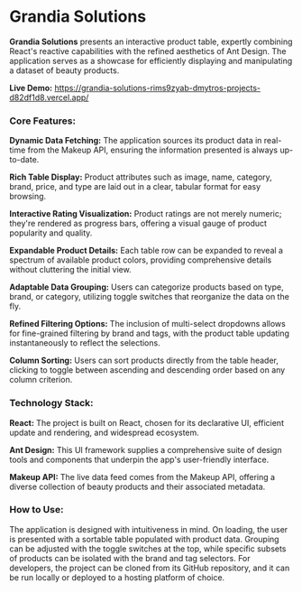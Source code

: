 # Grandia Solutions
**Grandia Solutions** presents an interactive product table, expertly combining React's reactive capabilities with the refined aesthetics of Ant Design. The application serves as a showcase for efficiently displaying and manipulating a dataset of beauty products.

**Live Demo:** https://grandia-solutions-rims9zyab-dmytros-projects-d82df1d8.vercel.app/

### Core Features:

**Dynamic Data Fetching:** The application sources its product data in real-time from the Makeup API, ensuring the information presented is always up-to-date.

**Rich Table Display:** Product attributes such as image, name, category, brand, price, and type are laid out in a clear, tabular format for easy browsing.

**Interactive Rating Visualization:** Product ratings are not merely numeric; they're rendered as progress bars, offering a visual gauge of product popularity and quality.

**Expandable Product Details:** Each table row can be expanded to reveal a spectrum of available product colors, providing comprehensive details without cluttering the initial view.

**Adaptable Data Grouping:** Users can categorize products based on type, brand, or category, utilizing toggle switches that reorganize the data on the fly.

**Refined Filtering Options:** The inclusion of multi-select dropdowns allows for fine-grained filtering by brand and tags, with the product table updating instantaneously to reflect the selections.

**Column Sorting:** Users can sort products directly from the table header, clicking to toggle between ascending and descending order based on any column criterion.

### Technology Stack:

**React:** The project is built on React, chosen for its declarative UI, efficient update and rendering, and widespread ecosystem.

**Ant Design:** This UI framework supplies a comprehensive suite of design tools and components that underpin the app's user-friendly interface.

**Makeup API:** The live data feed comes from the Makeup API, offering a diverse collection of beauty products and their associated metadata.

### How to Use:

The application is designed with intuitiveness in mind. On loading, the user is presented with a sortable table populated with product data. Grouping can be adjusted with the toggle switches at the top, while specific subsets of products can be isolated with the brand and tag selectors.
For developers, the project can be cloned from its GitHub repository, and it can be run locally or deployed to a hosting platform of choice.
